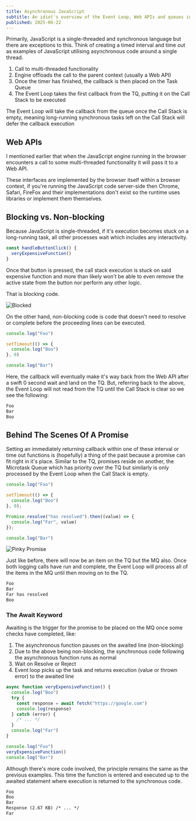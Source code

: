 ```yaml
---
title: Asynchronous JavaScript
subtitle: An idiot's overview of the Event Loop, Web APIs and queues in JavaScript.
published: 2025-06-22
---
```


Primarily, JavaScript is a single-threaded and synchronous language but there
are exceptions to this. Think of creating a timed interval and time out as
examples of JavaScript utilising asynchronous code around a single thread.

1. Call to multi-threaded functionality
2. Engine offloads the call to the parent context (usually a Web API)
3. Once the timer has finished, the callback is then placed on the Task Queue
4. The Event Loop takes the first callback from the TQ, putting it on the
Call Stack to be executed

The Event Loop will take the callback from the queue once the Call Stack is
empty, meaning long-running synchronous tasks left on the Call Stack will defer
the callback execution

## Web APIs

I mentioned earlier that when the JavaScript engine running in the browser
encounters a call to some multi-threaded functionality it will pass it to a Web
API.

These interfaces are implemented by the browser itself within a browser context,
if you're running the JavaScript code server-side then Chrome, Safari, FireFox
and their implementations don't exist so the runtime uses libraries or implement
them themselves.

## Blocking vs. Non-blocking

Because JavaScript is single-threaded, if it's execution becomes stuck on a
long-running task, all other processes wait which includes any interactivity.

```js
const handleButtonClick() {
  veryExpensiveFunction()
}
```

Once that button is pressed, the call stack execution is stuck on said expensive
function and more than likely won't be able to even remove the active state from
the button nor perform any other logic.

That is blocking code.

![Blocked](https://media.giphy.com/media/v1.Y2lkPTc5MGI3NjExY3hrNHQ3MGIzYjFtbTcwNTdyZWlqenlmeGhld3JsYTd5dTcyemw0dyZlcD12MV9naWZzX3NlYXJjaCZjdD1n/7chLJeFOr49zrXnS8b/giphy.gif)

On the other hand, non-blocking code is code that doesn't need to resolve or
complete before the proceeding lines can be executed.

```js
console.log("Foo")

setTimeout(() => {
  console.log("Boo")
}, 0)

console.log("Bar")
```

Here, the callback will eventually make it's way back from the Web API after a
swift 0 second wait and land on the TQ. But, referring back to the above, the
Event Loop will not read from the TQ until the Call Stack is clear so we see the
following:

```txt
Foo
Bar
Boo
```

## Behind The Scenes Of A Promise

Setting an immediately returning callback within one of these interval or time
out functions is (hopefully) a thing of the past because a promise can fit right
in it's place. Similar to the TQ, promises reside on another, the Microtask
Queue which has priority over the TQ but similarly is only processed by the
Event Loop when the Call Stack is empty.

```js
console.log("Foo")

setTimeout(() => {
  console.log("Boo")
}, 0);

Promise.resolve("has resolved").then((value) => {
  console.log("Far", value)
});

console.log("Bar")
```

![Pinky Promise](https://media.giphy.com/media/v1.Y2lkPTc5MGI3NjExbjRmMnN0NGN5Y3oxbGw5eHZsMTZsN2puanBxMDlhb3A1YXJseDFhaCZlcD12MV9naWZzX3NlYXJjaCZjdD1n/Cu7tfLe1edy3HE7JfC/giphy.gif)

Just like before, there will now be an item on the TQ but the MQ also. Once both
logging calls have run and complete, the Event Loop will process all of the
items in the MQ until then moving on to the TQ.

```txt
Foo
Bar
Far has resolved
Boo
```

### The Await Keyword

Awaiting is the trigger for the promise to be placed on the MQ once some checks
have completed, like:

1. The asynchronous function pauses on the awaited line (non-blocking)
2. Due to the above being non-blocking, the synchronous code following the
asynchronous function runs as normal
3. Wait on Resolve or Reject
4. Event loop picks up the task and returns execution (value or thrown error) to
the awaited line

```js
async function veryExpensiveFunction() {
  console.log("Boo")
  try {
    const response = await fetch("https://google.com")
    console.log(response)
  } catch (error) {
    /* ... */
  }
  console.log("Far")
}

console.log("Foo")
veryExpensiveFunction()
console.log("Bar")
```

Although there's more code involved, the principle remains the same as the
previous examples. This time the function is entered and executed up to the
awaited statement where execution is returned to the synchronous code.

```txt
Foo
Boo
Bar
Response (2.67 KB) /* ... */
Far
```
